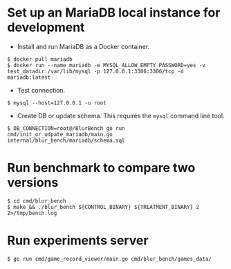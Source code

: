 Set up an MariaDB local instance for development
====
* Install and run MariaDB as a Docker container.
```
$ docker pull mariadb
$ docker run --name mariadb -e MYSQL_ALLOW_EMPTY_PASSWORD=yes -v test_datadir:/var/lib/mysql -p 127.0.0.1:3306:3306/tcp -d mariadb:latest
```

* Test connection.
```
$ mysql --host=127.0.0.1 -u root
```

* Create DB or update schema. This requires the `mysql` command line tool.
```
$ DB_CONNECTION=root@/BlurBench go run cmd/init_or_udpate_mariadb/main.go internal/blur_bench/mariadb/schema.sql
```

Run benchmark to compare two versions
====
```
$ cd cmd/blur_bench
$ make && ./blur_bench ${CONTROL_BINARY} ${TREATMENT_BINARY} 2 2>/tmp/bench.log
```

Run experiments server
====
```
$ go run cmd/game_record_viewer/main.go cmd/blur_bench/games_data/
```
